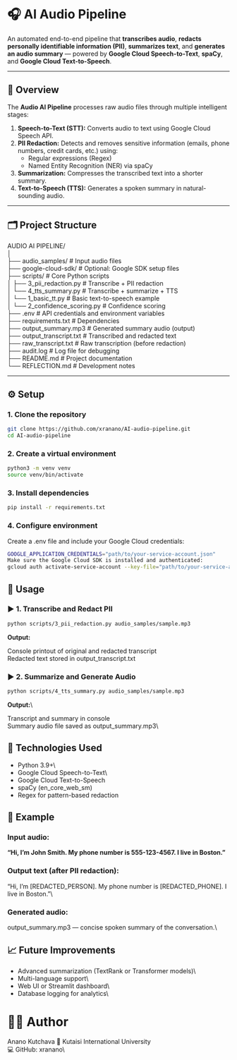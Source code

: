 # 🎧 AI Audio Pipeline

An automated end-to-end pipeline that **transcribes audio**, **redacts personally identifiable information (PII)**, **summarizes text**, and **generates an audio summary** — powered by **Google Cloud Speech-to-Text**, **spaCy**, and **Google Cloud Text-to-Speech**.

---

## 🧠 Overview

The **Audio AI Pipeline** processes raw audio files through multiple intelligent stages:

1. **Speech-to-Text (STT):** Converts audio to text using Google Cloud Speech API.  
2. **PII Redaction:** Detects and removes sensitive information (emails, phone numbers, credit cards, etc.) using:
   - Regular expressions (Regex)
   - Named Entity Recognition (NER) via spaCy  
3. **Summarization:** Compresses the transcribed text into a shorter summary.  
4. **Text-to-Speech (TTS):** Generates a spoken summary in natural-sounding audio.  

---

## 🗂️ Project Structure

AUDIO AI PIPELINE/\
│\
├── audio_samples/ # Input audio files\
├── google-cloud-sdk/ # Optional: Google SDK setup files\
├── scripts/ # Core Python scripts\
│ ├── 3_pii_redaction.py # Transcribe + PII redaction\
│ └── 4_tts_summary.py # Transcribe + summarize + TTS\
│ └── 1_basic_tt.py # Basic text-to-speech example\
│ └── 2_confidence_scoring.py # Confidence scoring \
├── .env # API credentials and environment variables\
├── requirements.txt # Dependencies\
├── output_summary.mp3 # Generated summary audio (output)\
├── output_transcript.txt # Transcribed and redacted text\
├── raw_transcript.txt # Raw transcription (before redaction)\
├── audit.log # Log file for debugging\
├── README.md # Project documentation \
└── REFLECTION.md # Development notes

---

## ⚙️ Setup

### 1. Clone the repository
```bash
git clone https://github.com/xranano/AI-audio-pipeline.git 
cd AI-audio-pipeline
```
### 2. Create a virtual environment
```bash
python3 -m venv venv
source venv/bin/activate
```
### 3. Install dependencies
```bash
pip install -r requirements.txt
```
### 4. Configure environment
Create a .env file and include your Google Cloud credentials:
```bash
GOOGLE_APPLICATION_CREDENTIALS="path/to/your-service-account.json"
Make sure the Google Cloud SDK is installed and authenticated:
gcloud auth activate-service-account --key-file="path/to/your-service-account.json"
```

## 🧩 Usage
### ▶️ 1. Transcribe and Redact PII
```bash
python scripts/3_pii_redaction.py audio_samples/sample.mp3 
```
**Output:**

Console printout of original and redacted transcript\
Redacted text stored in output_transcript.txt

### ▶️ 2. Summarize and Generate Audio
```bash
python scripts/4_tts_summary.py audio_samples/sample.mp3
```
**Output:**\

Transcript and summary in console\
Summary audio file saved as output_summary.mp3\

## 🧰 Technologies Used
- Python 3.9+\
- Google Cloud Speech-to-Text\
- Google Cloud Text-to-Speech
- spaCy (en_core_web_sm)
- Regex for pattern-based redaction


## 🧪 Example
### Input audio:
**“Hi, I’m John Smith. My phone number is 555-123-4567. I live in Boston.”**

### Output text (after PII redaction):
“Hi, I’m [REDACTED_PERSON]. My phone number is [REDACTED_PHONE]. I live in Boston.”\

### Generated audio:
output_summary.mp3 — concise spoken summary of the conversation.\


## 📈 Future Improvements
- Advanced summarization (TextRank or Transformer models)\
- Multi-language support\
- Web UI or Streamlit dashboard\
- Database logging for analytics\

# 👩‍💻 Author
Anano Kutchava
📍 Kutaisi International University\
💻 GitHub: xranano\
